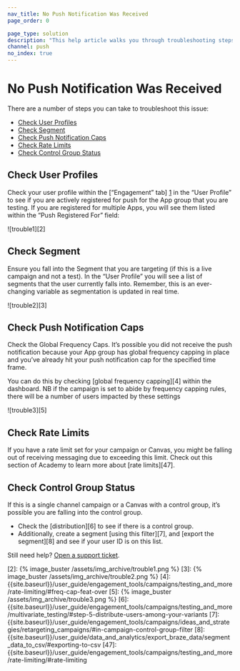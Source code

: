 ```yaml
---
nav_title: No Push Notification Was Received
page_order: 0

page_type: solution
description: "This help article walks you through troubleshooting steps you can take if users are not receiving your push notifications."
channel: push
no_index: true
---
```

# No Push Notification Was Received

There are a number of steps you can take to troubleshoot this issue:

* [Check User Profiles](#check-user-profiles)
* [Check Segment](#check-segment)
* [Check Push Notification Caps](#check-push-notification-caps)
* [Check Rate Limits](#check-rate-limits)
* [Check Control Group Status](#check-control-group-status)


## Check User Profiles

Check your user profile within the [“Engagement” tab] [1] in the “User Profile” to see if you are actively registered for push for the App group that you are testing. If you are registered for multiple Apps, you will see them listed within the “Push Registered For” field:

![trouble1][2]

## Check Segment

Ensure you fall into the Segment that you are targeting (if this is a live campaign and not a test). In the “User Profile” you will see a list of segments that the user currently falls into. Remember, this is an ever-changing variable as segmentation is updated in real time.

![trouble2][3]

## Check Push Notification Caps

Check the Global Frequency Caps. It’s possible you did not receive the push notification because your App group has global frequency capping in place and you’ve already hit your push notification cap for the specified time frame.

You can do this by checking [global frequency capping][4] within the dashboard. NB if the campaign is set to abide by frequency capping rules, there will be a number of users impacted by these settings

![trouble3][5]

## Check Rate Limits

If you have a rate limit set for your campaign or Canvas, you might be falling out of receiving messaging due to exceeding this limit. Check out this section of Academy to learn more about [rate limits][47].

## Check Control Group Status

If this is a single channel campaign or a Canvas with a control group, it’s possible you are falling into the control group.

  * Check the [distribution][6] to see if there is a control group.
  * Additionally, create a segment [using this filter][7], and [export the segment][8] and see if your user ID is on this list.

  Still need help? [Open a support ticket]({{site.baseurl}}/support_contact/).


[1]: {{site.baseurl}}/user_guide/engagement_tools/segments/using_user_search/#engagement-tab
[2]: {% image_buster /assets/img_archive/trouble1.png %}
[3]: {% image_buster /assets/img_archive/trouble2.png %}
[4]: {{site.baseurl}}/user_guide/engagement_tools/campaigns/testing_and_more/rate-limiting/#freq-cap-feat-over
[5]: {% image_buster /assets/img_archive/trouble3.png %}
[6]: {{site.baseurl}}/user_guide/engagement_tools/campaigns/testing_and_more/multivariate_testing/#step-5-distribute-users-among-your-variants
[7]: {{site.baseurl}}/user_guide/engagement_tools/campaigns/ideas_and_strategies/retargeting_campaigns/#in-campaign-control-group-filter
[8]: {{site.baseurl}}/user_guide/data_and_analytics/export_braze_data/segment_data_to_csv/#exporting-to-csv
[47]: {{site.baseurl}}/user_guide/engagement_tools/campaigns/testing_and_more/rate-limiting/#rate-limiting
